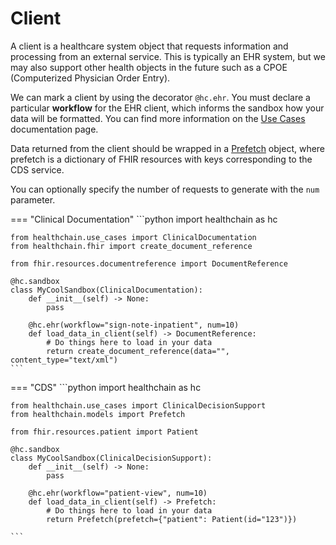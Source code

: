 # Client

A client is a healthcare system object that requests information and processing from an external service. This is typically an EHR system, but we may also support other health objects in the future such as a CPOE (Computerized Physician Order Entry).

We can mark a client by using the decorator `@hc.ehr`. You must declare a particular **workflow** for the EHR client, which informs the sandbox how your data will be formatted. You can find more information on the [Use Cases](./use_cases/use_cases.md) documentation page.

Data returned from the client should be wrapped in a [Prefetch](../../../api/data_models.md#healthchain.models.data.prefetch) object, where prefetch is a dictionary of FHIR resources with keys corresponding to the CDS service.

You can optionally specify the number of requests to generate with the `num` parameter.

=== "Clinical Documentation"
    ```python
    import healthchain as hc

    from healthchain.use_cases import ClinicalDocumentation
    from healthchain.fhir import create_document_reference

    from fhir.resources.documentreference import DocumentReference

    @hc.sandbox
    class MyCoolSandbox(ClinicalDocumentation):
        def __init__(self) -> None:
            pass

        @hc.ehr(workflow="sign-note-inpatient", num=10)
        def load_data_in_client(self) -> DocumentReference:
            # Do things here to load in your data
            return create_document_reference(data="", content_type="text/xml")
    ```

=== "CDS"
    ```python
    import healthchain as hc

    from healthchain.use_cases import ClinicalDecisionSupport
    from healthchain.models import Prefetch

    from fhir.resources.patient import Patient

    @hc.sandbox
    class MyCoolSandbox(ClinicalDecisionSupport):
        def __init__(self) -> None:
            pass

        @hc.ehr(workflow="patient-view", num=10)
        def load_data_in_client(self) -> Prefetch:
            # Do things here to load in your data
            return Prefetch(prefetch={"patient": Patient(id="123")})

    ```
